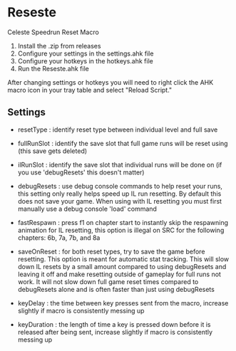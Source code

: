 # Reseste
Celeste Speedrun Reset Macro

1. Install the .zip from releases
2. Configure your settings in the settings.ahk file
3. Configure your hotkeys in the hotkeys.ahk file
4. Run the Reseste.ahk file

After changing settings or hotkeys you will need to right click the AHK macro icon in your tray table and select "Reload Script."

## Settings
- resetType : identify reset type between individual level and full save

- fullRunSlot : identify the save slot that full game runs will be reset using (this save gets deleted)
- ilRunSlot : identify the save slot that individual runs will be done on (if you use 'debugResets' this doesn't matter)

- debugResets : use debug console commands to help reset your runs, this setting only really helps speed up IL run resetting. By default this does not save your game. When using with IL resetting you must first manually use a debug console 'load' command
- fastRespawn : press f1 on chapter start to instantly skip the respawning animation for IL resetting, this option is illegal on SRC for the following chapters: 6b, 7a, 7b, and 8a
- saveOnReset : for both reset types, try to save the game before resetting. This option is meant for automatic stat tracking. This will slow down IL resets by a small amount compared to using debugResets and leaving it off and make resetting outside of gameplay for full runs not work. It will not slow down full game reset times compared to debugResets alone and is often faster than just using debugResets

- keyDelay : the time between key presses sent from the macro, increase slightly if macro is consistently messing up
- keyDuration : the length of time a key is pressed down before it is released after being sent, increase slightly if macro is consistently messing up
